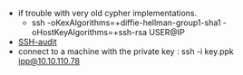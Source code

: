 - if trouble with very old cypher implementations. 
	- ssh -oKexAlgorithms=+diffie-hellman-group1-sha1 -oHostKeyAlgorithms=+ssh-rsa USER@IP   
- [SSH-audit](https://github.com/jtesta/ssh-audit)
- connect to a machine with the private key : ssh -i key.ppk ipp@10.10.110.78 
